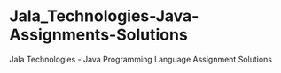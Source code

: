 # Jala_Technologies-Java-Assignments-Solutions
 Jala Technologies - Java Programming Language Assignment Solutions
